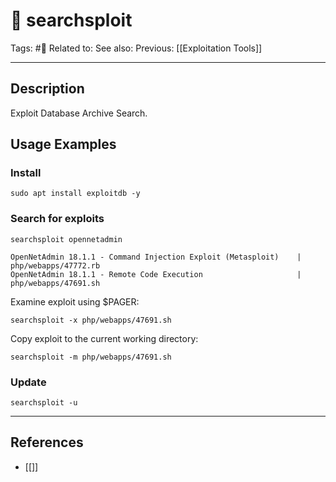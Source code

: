 # 💢 searchsploit
Tags: #💢
Related to: 
See also: 
Previous: [[Exploitation Tools]]

---
## Description

Exploit Database Archive Search.

## Usage Examples

### Install

	sudo apt install exploitdb -y

### Search for exploits

	searchsploit opennetadmin

```
OpenNetAdmin 18.1.1 - Command Injection Exploit (Metasploit)	| php/webapps/47772.rb
OpenNetAdmin 18.1.1 - Remote Code Execution						| php/webapps/47691.sh
```

Examine exploit using $PAGER:

	searchsploit -x php/webapps/47691.sh

Copy exploit to the current working directory:

	searchsploit -m php/webapps/47691.sh

### Update

	searchsploit -u
	
---
## References
- [[]]